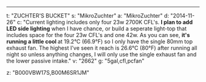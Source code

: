---
t: "ZUCHTER'S BUCKET"
s: "MikroZuchter"
a: "MikroZuchter"
d: "2014-11-26"
c: "Current lighting includes only four 23w 2700K CFL's. <strong>I plan to add LED side lighting</strong> when I have chance, or build a seperate light-top that includes space for the four 23w CFL's and one 42w. As you can see, <strong>it's running a little cool </strong>at 19.2°C (66.9°F) so I only have the single 80mm top exhaust fan. The highest I've seen it reach is 26.6°C (80°F) after running all night so unless anything changes, I will only use the single exhaust fan and the lower passive intake."
v: "2662"
g: "5gal,cfl,pcfan"

z: "B000VBW17S,B00M6SR1JM"
